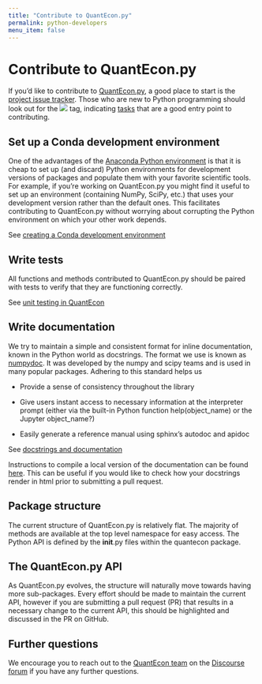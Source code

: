 ```yaml
---
title: "Contribute to QuantEcon.py"
permalink: python-developers
menu_item: false
---
```

# Contribute to QuantEcon.py


If you’d like to contribute to [QuantEcon.py](quantecon-py.md), a good place to start is the [project issue tracker](http://github.com/QuantEcon/QuantEcon.py/issues). Those who are new to Python programming should look out for the [![](https://lh6.googleusercontent.com/f5iu-YzQUQJrRiq7Fznofq_Xikw_QvuGYZ8FaZYN9jnE9QR7zvh7QUbYB0K3GdrFtleaY_OAjWC-yMipbVls7loByc7Ea6FErfSHGgL0PRjyFW7866Wp7VZWDGiov4Liytot4HXX)](https://github.com/QuantEcon/QuantEcon.py/labels/beginner) tag, indicating [tasks](https://github.com/QuantEcon/QuantEcon.py/labels/beginner) that are a good entry point to contributing.

## Set up a Conda development environment

One of the advantages of the [Anaconda Python environment](https://www.anaconda.com/distribution/) is that it is cheap to set up (and discard) Python environments for development versions of packages and populate them with your favorite scientific tools. For example, if you’re working on QuantEcon.py you might find it useful to set up an environment (containing NumPy, SciPy, etc.) that uses your development version rather than the default ones. This facilitates contributing to QuantEcon.py without worrying about corrupting the Python environment on which your other work depends.

See [creating a Conda development environment](wiki-py-conda-dev-env.md)

## Write tests

All functions and methods contributed to QuantEcon.py should be paired with tests to verify that they are functioning correctly.

See [unit testing in QuantEcon](wiki-py-unit-testing.md)

## Write documentation

We try to maintain a simple and consistent format for inline documentation, known in the Python world as docstrings. The format we use is known as [numpydoc](https://github.com/numpy/numpy/blob/master/doc/HOWTO_DOCUMENT.rst.txt). It was developed by the numpy and scipy teams and is used in many popular packages. Adhering to this standard helps us

*   Provide a sense of consistency throughout the library

*   Give users instant access to necessary information at the interpreter prompt (either via the built-in Python function help(object_name) or the Jupyter object_name?)

*   Easily generate a reference manual using sphinx’s autodoc and apidoc

See [docstrings and documentation](wiki-py-docstrings.md)

Instructions to compile a local version of the documentation can be found [here](https://github.com/QuantEcon/QuantEcon.py/tree/master/docs). This can be useful if you would like to check how your docstrings render in html prior to submitting a pull request.

## Package structure

The current structure of QuantEcon.py is relatively flat. The majority of methods are available at the top level namespace for easy access. The Python API is defined by the __init__.py files within the quantecon package.

## The QuantEcon.py API

As QuantEcon.py evolves, the structure will naturally move towards having more sub-packages. Every effort should be made to maintain the current API, however if you are submitting a pull request (PR) that results in a necessary change to the current API, this should be highlighted and discussed in the PR on GitHub.

## Further questions

We encourage you to reach out to the [QuantEcon team](https://quantecon.org/team) on the [Discourse forum](http://discourse.quantecon.org/) if you have any further questions.
